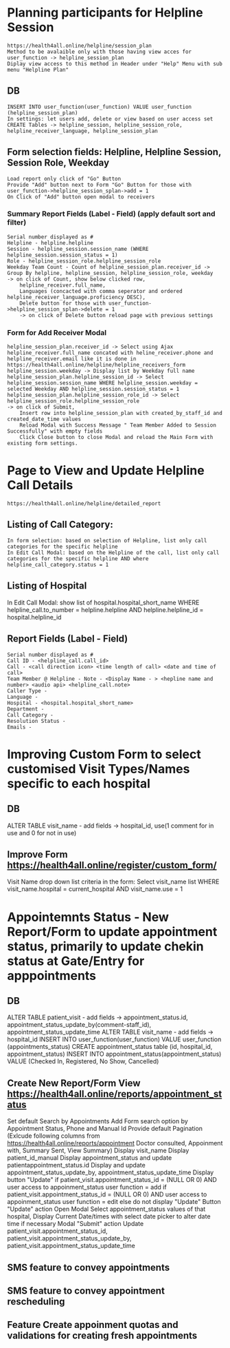 # Planning participants for Helpline Session 
    https://health4all.online/helpline/session_plan
    Method to be avalaible only with those having view acces for user_function -> helpline_session_plan
    Diplay view access to this method in Header under "Help" Menu with sub menu "Helpline Plan"
  
## DB
    INSERT INTO user_function(user_function) VALUE user_function (helpline_session_plan)
    In settings: let users add, delete or view based on user access set
    CREATE Tables -> helpline_session, helpline_session_role, helpline_receiver_language, helpline_session_plan
  
## Form selection fields: Helpline, Helpline Session, Session Role, Weekday
    Load report only click of "Go" Button
    Provide "Add" button next to Form "Go" Button for those with user_function->helpline_session_splan->add = 1
    On Click of "Add" button open modal to receivers 
    
  
### Summary Report Fields (Label - Field) (apply default sort and filter)
    Serial number displayed as #
    Helpline - helpline.helpline
    Session - helpline_session.session_name (WHERE helpline_session.session_status = 1)
    Role - helpline_session_role.helpline_session_role
    Weekday Team Count - Count of helpline_session_plan.receiver_id -> Group By helpline, helpline_session, helpline_session_role, weekday 
    -> on click of Count, show below clicked row, 
        helpline_receiver.full_name, 
        Languages (concacted with comma seperator and ordered helpline_receiver_language.proficiency DESC), 
        Delete button for those with user_function->helpline_session_splan->delete = 1
        -> on click of Delete button reload page with previous settings

### Form for Add Receiver Modal
    helpline_session_plan.receiver_id -> Select using Ajax helpline_receiver.full_name concated with heline_receiver.phone and helpline_receiver.email like it is done in               https://health4all.online/helpline/helpline_receivers_form 
    helpline_session.weekday -> Display list by Weekday full name
    helpline_session_plan.helpline_session_id -> Select helpline_session.session_name WHERE helpline_session.weekday = selected Weekday AND helpline_session.session_status = 1
    helpline_session_plan.helpline_session_role_id -> Select helpline_session_role.helpline_session_role
    -> on click of Submit, 
        Insert row into helpline_session_plan with created_by_staff_id and created_date_time values
        Reload Modal with Success Message " Team Member Added to Session Successfully" with empty fields
        Click Close button to close Modal and reload the Main Form with existing form settings.
    
  
# Page to View and Update Helpline Call Details
    https://health4all.online/helpline/detailed_report

## Listing of Call Category: 
    In form selection: based on selection of Helpline, list only call categories for the specific helpline
    In Edit Call Modal: based on the Helpline of the call, list only call categories for the specific helpline AND where helpline_call_category.status = 1
  
## Listing of Hospital 
  In Edit Call Modal: show list of hospital.hospital_short_name WHERE helpline_call.to_number = helpline.helpline AND helpline.helpline_id = hospital.helpline_id

## Report Fields (Label - Field)
    Serial number displayed as #
    Call ID - <helpline_call.call_id>
    Call - <call direction icon> <time length of call> <date and time of call>
    Team Member @ Helpline - Note - <Display Name - > <hepline name and number> <audio api> <helpline_call.note>
    Caller Type - 
    Language - 
    Hospital - <hospital.hospital_short_name>
    Department - 
    Call Category -
    Resolution Status -
    Emails - 

# Improving Custom Form to select customised Visit Types/Names specific to each hospital

## DB
  ALTER TABLE visit_name - add fields -> hospital_id, use(1 comment for in use and 0 for not in use)
  
## Improve Form https://health4all.online/register/custom_form/
  Visit Name drop down list criteria in the form: Select visit_name list WHERE visit_name.hospital = current_hospital AND visit_name.use = 1
  
  
# Appointemnts Status - New Report/Form to update appointment status, primarily to update chekin status at Gate/Entry for apppointments

## DB
  ALTER TABLE patient_visit - add fields -> appointment_status.id, appointment_status_update_by(comment-staff_id), appointment_status_update_time 
  ALTER TABLE visit_name - add fields -> hospital_id
  INSERT INTO user_function(user_function) VALUE user_function (appointments_status)
  CREATE appointment_status table (id, hospital_id, appointment_status)
  INSERT INTO appointment_status(appointment_status) VALUE (Checked In, Registered, No Show, Cancelled)

## Create New Report/Form View https://health4all.online/reports/appointment_status
  Set default Search by Appointments
  Add Form search option by Appointment Status, Phone and Manual Id
  Provide default Pagination
  (Exlcude following columns from https://health4all.online/reports/appointment
    Doctor consulted, Appoinment with, Summary Sent, View Summary)
  Display visit_name
  Display patient_id_manual
  Display appointment_status and update patientappointment_status.id
  Display and update appointment_status_update_by, appointment_status_update_time
  Display button "Update" 
    if patient_visit.appointment_status_id = (NULL OR 0) AND user access to appoinment_status user function = add
    if patient_visit.appointment_status_id = (NULL OR 0) AND user access to appoinment_status user function = edit
    else do not display "Update"
  Button "Update" action
    Open Modal 
      Select appointment_status values of that hospital, 
      Display Current Date/times with select date picker to alter date time if necessary
     Modal "Submit" action
      Update patient_visit.appointment_status_id, patient_visit.appointment_status_update_by, patient_visit.appointment_status_update_time
      
  

## SMS feature to convey appointments

## SMS feature to convey appointment rescheduling

## Feature Create appoinment quotas and validations for creating fresh appointments
